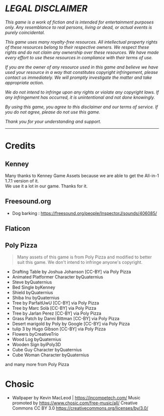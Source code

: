 # ***LEGAL DISCLAIMER***

*This game is a work of fiction and is intended for entertainment purposes only. Any resemblance to real persons, living or dead, or actual events is purely coincidental.*

*This game uses many royalty-free resources. All intellectual property rights of these resources belong to their respective owners. We respect these rights and do not claim any ownership over these resources. We have made every effort to use these resources in compliance with their terms of use.*

*If you are the owner of any resource used in this game and believe we have used your resource in a way that constitutes copyright infringement, please contact us immediately. We will promptly investigate the matter and take appropriate action.*

*We do not intend to infringe upon any rights or violate any copyright laws. If any infringement has occurred, it is unintentional and not done knowingly.*

*By using this game, you agree to this disclaimer and our terms of service. If you do not agree, please do not use this game.*

*Thank you for your understanding and support.*

---

# Credits

## Kenney
Many thanks to Kenney Game Assets because we are able to get the All-in-1 1.7.1 version of it.  
We use it a lot in our game. Thanks for it.

## Freesound.org
- Dog barking : https://freesound.org/people/InspectorJ/sounds/406085/

## Flaticon

## Poly Pizza
> Many assets of this game is from Poly Pizza and modified to better suit this game. We don't intend to infringe anyone's copyright.

- Drafting Table by Joshua Johanson [CC-BY] via Poly Pizza
- Animated Platformer Character byQuaternius
- Steve byQuaternius
- Bed Single byKenney
- Shield byQuaternius
- Shiba Inu byQuaternius
- Tree by ParfaitUwU [CC-BY] via Poly Pizza
- Tree by Marc Solà [CC-BY] via Poly Pizza
- Tree by Jarlan Perez [CC-BY] via Poly Pizza
- Grass Patch by Danni Bittman [CC-BY] via Poly Pizza
- Desert marigold by Poly by Google [CC-BY] via Poly Pizza
- tulip 3 by Hugo Gibson [CC-BY] via Poly Pizza
- Flowers byCreativeTrio
- Wood Log byQuaternius
- Wooden Sign byiPoly3D
- Cube Guy Character byQuaternius
- Cube Woman Character byQuaternius

and many more from Poly Pizza

# Chosic
- Wallpaper by Kevin MacLeod | https://incompetech.com/
Music promoted by https://www.chosic.com/free-music/all/
Creative Commons CC BY 3.0
https://creativecommons.org/licenses/by/3.0/
 